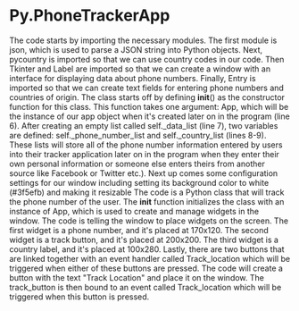 # Py.PhoneTrackerApp

 The code starts by importing the necessary modules.
 The first module is json, which is used to parse a JSON string into Python objects.
 Next, pycountry is imported so that we can use country codes in our code.
 Then Tkinter and Label are imported so that we can create a window with an interface for displaying data about phone numbers.
 Finally, Entry is imported so that we can create text fields for entering phone numbers and countries of origin.
 The class starts off by defining __init__() as the constructor function for this class.
 This function takes one argument: App, which will be the instance of our app object when it's created later on in the program (line 6).
 After creating an empty list called self._data_list (line 7), two variables are defined: self._phone_number_list and self._country_list (lines 8-9).
 These lists will store all of the phone number information entered by users into their tracker application later on in the program when they enter their own personal information or someone else enters theirs from another source like Facebook or Twitter etc.).
 Next up comes some configuration settings for our window including setting its background color to white (#3f5efb) and making it resizable
 The code is a Python class that will track the phone number of the user.
 The __init__ function initializes the class with an instance of App, which is used to create and manage widgets in the window.
 The code is telling the window to place widgets on the screen.
 The first widget is a phone number, and it's placed at 170x120.
 The second widget is a track button, and it's placed at 200x200.
 The third widget is a country label, and it's placed at 100x280.
 Lastly, there are two buttons that are linked together with an event handler called Track_location which will be triggered when either of these buttons are pressed.
 The code will create a button with the text "Track Location" and place it on the window.
 The track_button is then bound to an event called Track_location which will be triggered when this button is pressed.
